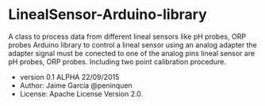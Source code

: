# LinealSensor-Arduino-library
A class to process data from different lineal sensors like pH probes, ORP probes
Arduino library to control a lineal sensor using an analog adapter
the adapter signal must be conected to one of the analog pins
lineal sensor are pH probes, ORP probes. 
Including two point calibration procedure.
  

 * version 0.1 ALPHA 22/09/2015
 * Author: Jaime García  @peninquen
 * License:  Apache License Version 2.0.

